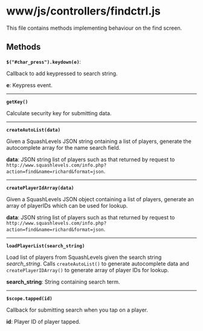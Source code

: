 # www/js/controllers/findctrl.js

This file contains methods implementing behaviour on the find screen.

## Methods
**`$("#char_press").keydown(e)`**:

Callback to add keypressed to search string.

**e**: Keypress event.
<hr>

**`getKey()`**

Calculate security key for submitting data.
<hr>

**`createAutoList(data)`**

Given a SquashLevels JSON string ontaining a list of players, generate the autocomplete array for the name search field.

**data**: JSON string list of players such as that returned by request to `http://www.squashlevels.com/info.php?action=find&name=richard&format=json`.
<hr>


**`createPlayerIdArray(data)`**

Given a SquashLevels JSON object containing a list of players, generate an array of playerIDs which can be used for lookup.

**data**: JSON string list of players such as that returned by request to `http://www.squashlevels.com/info.php?action=find&name=richard&format=json`.
<hr>

**`loadPlayerList(search_string)`**

Load list of players from SquashLevels given the search string *search_string*. Calls `createAutoList()` to generate autocomplete data and `createPlayerIDArray()` to generate array of player IDs for lookup.

**search_string**: String containing search term.
<hr>

**`$scope.tapped(id)`**

Callback for submitting search when you tap on a player.

**id**: Player ID of player tapped.
